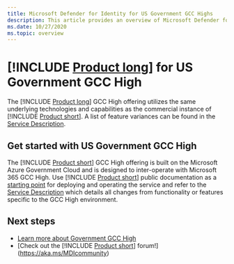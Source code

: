 ```yaml
---
title: Microsoft Defender for Identity for US Government GCC Highs
description: This article provides an overview of Microsoft Defender for Identity's US Government for GCC High offering.
ms.date: 10/27/2020
ms.topic: overview
---
```


# [!INCLUDE [Product long](includes/product-long.md)] for US Government GCC High

The [!INCLUDE [Product long](includes/product-long.md)] GCC High offering utilizes the same underlying technologies and capabilities as the commercial instance of [!INCLUDE [Product short](includes/product-short.md)]. A list of feature variances can be found in the [Service Description](/enterprise-mobility-security/solutions/ems-azure-atp-govt-service-description).

## Get started with US Government GCC High

The [!INCLUDE [Product short](includes/product-short.md)] GCC High offering is built on the Microsoft Azure Government Cloud and is designed to inter-operate with Microsoft 365 GCC High. Use [!INCLUDE [Product short](includes/product-short.md)] public documentation as a [starting point](install-step1.md) for deploying and operating the service and refer to the [Service Description](/enterprise-mobility-security/solutions/ems-mdi-govt-service-description) which details all changes from functionality or features specific to the GCC High environment.  

## Next steps

- [Learn more about Government GCC High](/enterprise-mobility-security/solutions/ems-azure-atp-govt-service-description)
- [Check out the [!INCLUDE [Product short](includes/product-short.md)] forum!](https://aka.ms/MDIcommunity)
